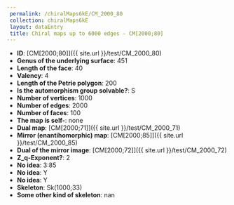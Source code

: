 ```yaml
--- 
 permalink: /chiralMaps6kE/CM_2000_80 
 collection: chiralMaps6kE
 layout: dataEntry
 title: Chiral maps up to 6000 edges - CM[2000;80]
---
```


- **ID**: [CM[2000;80]]({{ site.url }}/test/CM_2000_80)
- **Genus of the underlying surface**: 451
- **Length of the face**: 40
- **Valency**: 4
- **Length of the Petrie polygon**: 200
- **Is the automorphism group solvable?**: S
- **Number of vertices**: 1000
- **Number of edges**: 2000
- **Number of faces**: 100
- **The map is self-**: none
- **Dual map**: [CM[2000;71]]({{ site.url }}/test/CM_2000_71)
- **Mirror (enantihomorphic) map**: [CM[2000;85]]({{ site.url }}/test/CM_2000_85)
- **Dual of the mirror image**: [CM[2000;72]]({{ site.url }}/test/CM_2000_72)
- **Z_q-Exponent?**: 2
- **No idea**:  3:85
- **No idea**: Y
- **No idea**: Y
- **Skeleton**: Sk(1000;33)
- **Some other kind of skeleton**: nan
